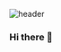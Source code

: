 ![header](https://capsule-render.vercel.app/api?type=waving&color=timeGradient&height=300&section=header&text=Hi%20there👋&desc=Here%20is%20Programmer-may🌱%20GitHub&fontSize=50)
### Hi there 👋

<!--
**Programmer-may/Programmer-may** is a ✨ _special_ ✨ repository because its `README.md` (this file) appears on your GitHub profile.

Here are some ideas to get you started:

- 🔭 I’m currently working on ...
- 🌱 I’m currently learning ...
- 👯 I’m looking to collaborate on ...
- 🤔 I’m looking for help with ...
- 💬 Ask me about ...
- 📫 How to reach me: ...
- 😄 Pronouns: ...
- ⚡ Fun fact: ...
-->
